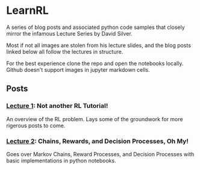 # LearnRL
A series of blog posts and associated python code samples that closely mirror the infamous Lecture Series by David Silver. 

Most if not all images are stolen from his lecture slides, and the blog posts linked below all follow the lectures in structure.

For the best experience clone the repo and open the notebooks locally. Github doesn't support images in jupyter markdown cells.


## Posts
### [Lecture 1](https://medium.com/@lgendrot/teaching-myself-reinforcement-learning-7b4157ee3b68): Not another RL Tutorial!
An overview of the RL problem. Lays some of the groundwork for more rigerous posts to come.


### [Lecture 2](https://medium.com/@lgendrot/teaching-myself-rl-eef155ef5e4a): Chains, Rewards, and Decision Processes, Oh My!
Goes over Markov Chains, Reward Processes, and Decision Processes with basic implementations in python notebooks.
